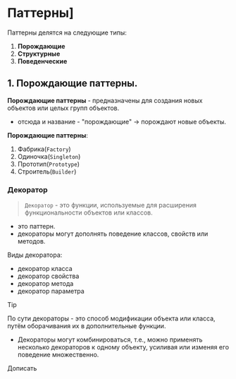 # Паттерны]

Паттерны делятся на следующие типы:
1. **Порождающие** 
2. **Структурные**
3. **Поведенческие**

## 1. Порождающие паттерны.
**Порождающие паттерны** - предназначены для создания новых объектов или целых групп объектов.

- отсюда и название - "порождающие" -> порождают новые объекты.

**Порождающие паттерны**:
1. Фабрика(`Factory`)
2. Одиночка(`Singleton`)
3. Прототип(`Prototype`)
4. Строитель(`Builder`)


### Декоратор

> `Декоратор` - это функции, используемые для расширения функциональности объектов или классов.

- это паттерн.
- декораторы могут дополнять поведение классов, свойств или методов.

Виды декоратора:
- декоратор класса
- декоратор свойства
- декоратор метода
- декоратор параметра


> [!TIP]
> По сути декораторы - это способ модификации объекта или класса, путём оборачивания их в дополнительные функции.

- Декораторы могут комбинироваться, т.е., можно применять несколько декораторов к одному объекту, усиливая или изменяя его поведение множественно.

Дописать 